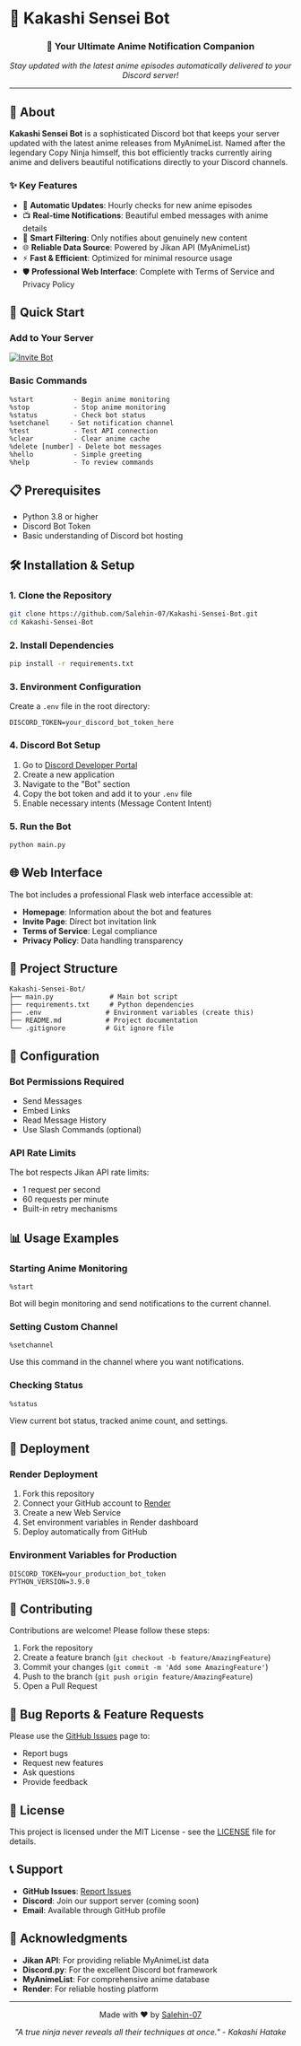 # 🍥 Kakashi Sensei Bot

<div align="center">
  <h3>🎌 Your Ultimate Anime Notification Companion</h3>
  <p><em>Stay updated with the latest anime episodes automatically delivered to your Discord server!</em></p>
</div>

---

## 📖 About

**Kakashi Sensei Bot** is a sophisticated Discord bot that keeps your server updated with the latest anime releases from MyAnimeList. Named after the legendary Copy Ninja himself, this bot efficiently tracks currently airing anime and delivers beautiful notifications directly to your Discord channels.

### ✨ Key Features

- 🔄 **Automatic Updates**: Hourly checks for new anime episodes
- 📺 **Real-time Notifications**: Beautiful embed messages with anime details
- 🎯 **Smart Filtering**: Only notifies about genuinely new content
- 🌐 **Reliable Data Source**: Powered by Jikan API (MyAnimeList)
- ⚡ **Fast & Efficient**: Optimized for minimal resource usage
- 🛡️ **Professional Web Interface**: Complete with Terms of Service and Privacy Policy

## 🚀 Quick Start

### Add to Your Server
[![Invite Bot](https://encrypted-tbn0.gstatic.com/images?q=tbn:ANd9GcS4QwbkUJoui5W95abZaxCiJlyvErxYZLVSiA&usqp=CAU)](https://discord.com/api/oauth2/authorize?client_id=YOUR_CLIENT_ID&permissions=2048&scope=bot)

### Basic Commands
```
%start          - Begin anime monitoring
%stop           - Stop anime monitoring
%status         - Check bot status
%setchanel     - Set notification channel
%test           - Test API connection
%clear          - Clear anime cache
%delete [number] - Delete bot messages
%hello          - Simple greeting
%help           - To review commands 
```

## 📋 Prerequisites

- Python 3.8 or higher
- Discord Bot Token
- Basic understanding of Discord bot hosting

## 🛠️ Installation & Setup

### 1. Clone the Repository
```bash
git clone https://github.com/Salehin-07/Kakashi-Sensei-Bot.git
cd Kakashi-Sensei-Bot
```

### 2. Install Dependencies
```bash
pip install -r requirements.txt
```

### 3. Environment Configuration
Create a `.env` file in the root directory:
```env
DISCORD_TOKEN=your_discord_bot_token_here
```

### 4. Discord Bot Setup
1. Go to [Discord Developer Portal](https://discord.com/developers/applications)
2. Create a new application
3. Navigate to the "Bot" section
4. Copy the bot token and add it to your `.env` file
5. Enable necessary intents (Message Content Intent)

### 5. Run the Bot
```bash
python main.py
```

## 🌐 Web Interface

The bot includes a professional Flask web interface accessible at:
- **Homepage**: Information about the bot and features
- **Invite Page**: Direct bot invitation link
- **Terms of Service**: Legal compliance
- **Privacy Policy**: Data handling transparency

## 📁 Project Structure

```
Kakashi-Sensei-Bot/
├── main.py              # Main bot script
├── requirements.txt     # Python dependencies
├── .env                # Environment variables (create this)
├── README.md           # Project documentation
└── .gitignore          # Git ignore file
```

## 🔧 Configuration

### Bot Permissions Required
- Send Messages
- Embed Links
- Read Message History
- Use Slash Commands (optional)

### API Rate Limits
The bot respects Jikan API rate limits:
- 1 request per second
- 60 requests per minute
- Built-in retry mechanisms

## 📊 Usage Examples

### Starting Anime Monitoring
```
%start
```
Bot will begin monitoring and send notifications to the current channel.

### Setting Custom Channel
```
%setchannel
```
Use this command in the channel where you want notifications.

### Checking Status
```
%status
```
View current bot status, tracked anime count, and settings.

## 🚀 Deployment

### Render Deployment
1. Fork this repository
2. Connect your GitHub account to [Render](https://render.com)
3. Create a new Web Service
4. Set environment variables in Render dashboard
5. Deploy automatically from GitHub

### Environment Variables for Production
```env
DISCORD_TOKEN=your_production_bot_token
PYTHON_VERSION=3.9.0
```

## 🤝 Contributing

Contributions are welcome! Please follow these steps:

1. Fork the repository
2. Create a feature branch (`git checkout -b feature/AmazingFeature`)
3. Commit your changes (`git commit -m 'Add some AmazingFeature'`)
4. Push to the branch (`git push origin feature/AmazingFeature`)
5. Open a Pull Request

## 🐛 Bug Reports & Feature Requests

Please use the [GitHub Issues](https://github.com/Salehin-07/Kakashi-Sensei-Bot/issues) page to:
- Report bugs
- Request new features
- Ask questions
- Provide feedback

## 📄 License

This project is licensed under the MIT License - see the [LICENSE](https://github.com/Salehin-07/Kakashi-Sensei-Bot/blob/main/LICENSE) file for details.

## 📞 Support

- **GitHub Issues**: [Report Issues](https://github.com/Salehin-07/Kakashi-Sensei-Bot/issues)
- **Discord**: Join our support server (coming soon)
- **Email**: Available through GitHub profile

## 🙏 Acknowledgments

- **Jikan API**: For providing reliable MyAnimeList data
- **Discord.py**: For the excellent Discord bot framework
- **MyAnimeList**: For comprehensive anime database
- **Render**: For reliable hosting platform

---

<div align="center">
  <p>Made with ❤️ by <a href="https://github.com/Salehin-07">Salehin-07</a></p>
  <p><em>"A true ninja never reveals all their techniques at once." - Kakashi Hatake</em></p>
</div>
